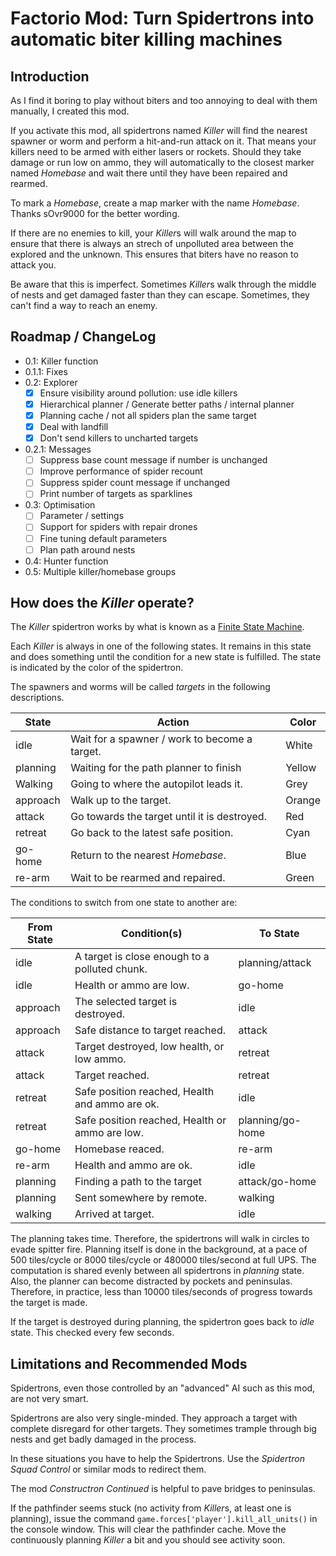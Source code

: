 # Factorio Mod: Turn Spidertrons into automatic biter killing machines

## Introduction

As I find it boring to play without biters and too annoying to deal with them
manually, I created this mod.

If you activate this mod, all spidertrons named *Killer* will find the nearest
spawner or worm and perform a hit-and-run attack on it. That means your
killers need to be armed with either lasers or rockets. Should they take
damage or run low on ammo, they will automatically to the closest marker
named *Homebase* and wait there until they have been repaired and rearmed.

To mark a *Homebase*, create a map marker with the name *Homebase*. Thanks
sOvr9000 for the better wording.

If there are no enemies to kill, your *Killer*s will walk around the map to
ensure that there is always an strech of unpolluted area between the explored
and the unknown. This ensures that biters have no reason to attack you.

Be aware that this is imperfect. Sometimes *Killer*s walk through the middle of
nests and get damaged faster than they can escape. Sometimes, they can't find a
way to reach an enemy.

## Roadmap / ChangeLog

- 0.1: Killer function
- 0.1.1: Fixes
- 0.2: Explorer
    - [X] Ensure visibility around pollution: use idle killers
    - [X] Hierarchical planner / Generate better paths / internal planner
    - [X] Planning cache / not all spiders plan the same target
    - [X] Deal with landfill
    - [X] Don't send killers to uncharted targets
- 0.2.1: Messages
    - [ ] Suppress base count message if number is unchanged
    - [ ] Improve performance of spider recount
    - [ ] Suppress spider count message if unchanged
    - [ ] Print number of targets as sparklines
- 0.3: Optimisation
    - [ ] Parameter / settings
    - [ ] Support for spiders with repair drones
    - [ ] Fine tuning default parameters
    - [ ] Plan path around nests
- 0.4: Hunter function
- 0.5: Multiple killer/homebase groups

## How does the *Killer* operate?

The *Killer* spidertron works by what is known as a
[Finite State Machine](https://en.wikipedia.org/wiki/Finite-state_machine).

Each *Killer* is always in one of the following states. It remains in this
state and does something until the condition for a new state is fulfilled. The
state is indicated by the color of the spidertron.

The spawners and worms will be called *targets* in the following descriptions.

| State     | Action                                        | Color |
|-----------|-----------------------------------------------|-------|
| idle      | Wait for a spawner / work to become a target. | White |
| planning  | Waiting for the path planner to finish        | Yellow |
| Walking   | Going to where the autopilot leads it.        | Grey |
| approach  | Walk up to the target.                        | Orange |
| attack    | Go towards the target until it is destroyed.  | Red |
| retreat   | Go back to the latest safe position.          | Cyan |
| go-home   | Return to the nearest *Homebase*.             | Blue |
| re-arm    | Wait to be rearmed and repaired.              | Green |

The conditions to switch from one state to another are:

| From State | Condition(s)                                     | To State |
|------------|--------------------------------------------------|----------|
| idle       | A target is close enough to a polluted chunk.    | planning/attack |
| idle       | Health or ammo are low.                          | go-home |
| approach   | The selected target is destroyed.                | idle |
| approach   | Safe distance to target reached.                 | attack |
| attack     | Target destroyed, low health, or low ammo.       | retreat |
| attack     | Target reached.                                  | retreat |
| retreat    | Safe position reached, Health and ammo are ok.   | idle |
| retreat    | Safe position reached, Health or ammo are low.   | planning/go-home |
| go-home    | Homebase reaced.                                 | re-arm |
| re-arm     | Health and ammo are ok.                          | idle |
| planning   | Finding a path to the target                     | attack/go-home |
| planning   | Sent somewhere by remote.                        | walking |
| walking    | Arrived at target.                               | idle |

The planning takes time. Therefore, the spidertrons will walk in circles to
evade spitter fire. Planning itself is done in the background, at a pace of 500
tiles/cycle or 8000 tiles/cycle or 480000 tiles/second at full UPS. The
computation is shared evenly between all spidertrons in *planning* state. Also,
the planner can become distracted by pockets and peninsulas. Therefore, in
practice, less than 10000 tiles/seconds of progress towards the target is made.

If the target is destroyed during planning, the spidertron goes back to *idle*
state. This checked every few seconds.

## Limitations and Recommended Mods

Spidertrons, even those controlled by an "advanced" AI such as this mod, are not
very smart.

Spidertrons are also very single-minded. They approach a target with complete
disregard for other targets. They sometimes trample through big nests and get
badly damaged in the process.

In these situations you have to help the Spidertrons. Use the *Spidertron Squad
Control* or similar mods to redirect them.

The mod *Constructron Continued* is helpful to pave bridges to peninsulas.

If the pathfinder seems stuck (no activity from *Killer*s, at least one is
planning), issue the command `game.forces['player'].kill_all_units()` in the
console window. This will clear the pathfinder cache. Move the continuously
planning *Killer* a bit and you should see activity soon.
